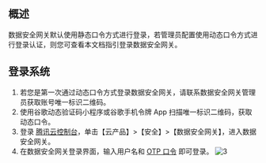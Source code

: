 ## 概述
数据安全网关默认使用静态口令方式进行登录，若管理员配置使用动态口令方式进行登录认证，则您可查看本文档指引登录数据安全网关。


## 登录系统
1. 若您是第一次通过动态口令方式登录数据安全网关，请联系数据安全网关管理员获取账号唯一标识二维码。
2. 使用谷歌动态验证码小程序或谷歌手机令牌 App 扫描唯一标识二维码，获取动态口令。
3. 登录 [腾讯云控制台](https://console.cloud.tencent.com/)，单击【云产品】>【安全】>【数据安全网关】，进入数据安全网关。
2. 在数据安全网关登录界面，输入用户名和 [OTP 口令](https://cloud.tencent.com/document/product/1025/32048#otp) 即可登录。
![3](https://main.qcloudimg.com/raw/c4f93be3a88366ca043aa91c409bc330.png)


